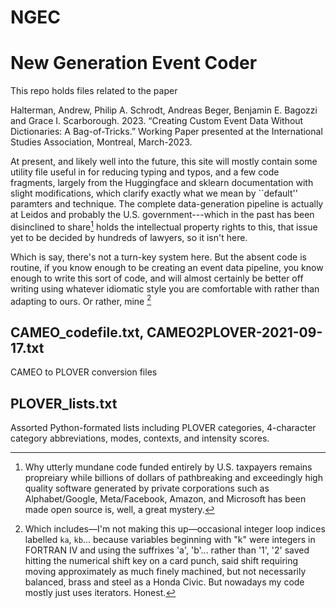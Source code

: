 # NGEC
# New Generation Event Coder 

This repo holds files related to the paper 

Halterman, Andrew, Philip A. Schrodt, Andreas Beger, Benjamin E. Bagozzi and Grace I.
Scarborough. 2023. “Creating Custom Event Data Without Dictionaries: A Bag-of-Tricks.”
Working Paper presented at the International Studies Association, Montreal, March-2023.

At present, and likely well into the future, this site will mostly contain some utility file useful in for reducing typing and typos, and a few code fragments, largely from the Huggingface and sklearn documentation with slight modifications, which clarify exactly what we mean by ``default'' paramters and technique. The complete data-generation pipeline is actually at Leidos and probably the U.S. government---which in the past has been disinclined to share[^1]  holds the intellectual property rights to this, that issue yet to be decided by hundreds of lawyers, so it isn't here.

Which is say, there's not a turn-key system here. But the absent code is routine, if you know enough to be creating an event data pipeline, you know enough to write this sort of code, and will almost certainly be better off writing using whatever idiomatic style you are comfortable with rather than adapting to ours. Or rather, mine [^2]


## CAMEO_codefile.txt, CAMEO2PLOVER-2021-09-17.txt
CAMEO to PLOVER conversion files

## PLOVER_lists.txt
Assorted Python-formated lists including PLOVER categories, 4-character category abbreviations, modes, contexts, and intensity scores.




[^1]: Why utterly mundane code funded entirely by U.S. taxpayers remains propreiary while billions of dollars of pathbreaking and exceedingly high quality software generated by private corporations such as Alphabet/Google, Meta/Facebook, Amazon, and Microsoft has been made open source is, well, a great mystery.

[^2]: Which includes—I'm not making this up—occasional integer loop indices labelled `ka`, `kb`... because variables beginning with "k" were integers in FORTRAN IV and using the suffrixes 'a', 'b'... rather than '1', '2' saved hitting the numerical shift key on a card punch, said shift requiring moving approximately as much finely machined, but not necessarily balanced, brass and steel as a Honda Civic. But nowadays my code mostly just uses iterators. Honest.
